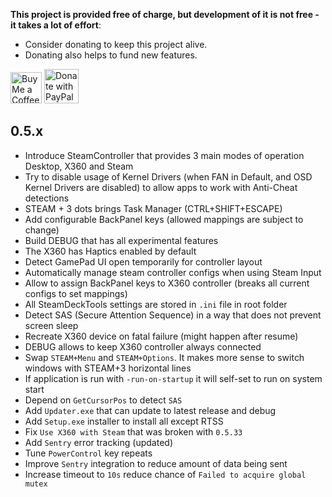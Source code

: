 **This project is provided free of charge, but development of it is not free - it takes a lot of effort**:

- Consider donating to keep this project alive.
- Donating also helps to fund new features.

<a href='https://ko-fi.com/ayufan' target='_blank'><img height='35' style='border:0px;height:50px;' src='https://az743702.vo.msecnd.net/cdn/kofi3.png?v=0' alt='Buy Me a Coffee at ko-fi.com' /></a> <a href="https://www.paypal.com/donate/?hosted_button_id=DHNBE2YR9D5Y2" target='_blank'><img height='35' src="https://raw.githubusercontent.com/stefan-niedermann/paypal-donate-button/master/paypal-donate-button.png" alt="Donate with PayPal" style='border:0px;height:55px;'/></a>

## 0.5.x

- Introduce SteamController that provides 3 main modes of operation Desktop, X360 and Steam
- Try to disable usage of Kernel Drivers (when FAN in Default, and OSD Kernel Drivers are disabled)
  to allow apps to work with Anti-Cheat detections
- STEAM + 3 dots brings Task Manager (CTRL+SHIFT+ESCAPE)
- Add configurable BackPanel keys (allowed mappings are subject to change)
- Build DEBUG that has all experimental features
- The X360 has Haptics enabled by default
- Detect GamePad UI open temporarily for controller layout
- Automatically manage steam controller configs when using Steam Input
- Allow to assign BackPanel keys to X360 controller (breaks all current configs to set mappings)
- All SteamDeckTools settings are stored in `.ini` file in root folder
- Detect SAS (Secure Attention Sequence) in a way that does not prevent screen sleep
- Recreate X360 device on fatal failure (might happen after resume)
- DEBUG allows to keep X360 controller always connected
- Swap `STEAM+Menu` and `STEAM+Options`. It makes more sense to switch windows with STEAM+3 horizontal lines
- If application is run with `-run-on-startup` it will self-set to run on system start
- Depend on `GetCursorPos` to detect `SAS`
- Add `Updater.exe` that can update to latest release and debug
- Add `Setup.exe` installer to install all except RTSS
- Fix `Use X360 with Steam` that was broken with `0.5.33`
- Add `Sentry` error tracking (updated)
- Tune `PowerControl` key repeats
- Improve `Sentry` integration to reduce amount of data being sent
- Increase timeout to `10s` reduce chance of `Failed to acquire global mutex`

